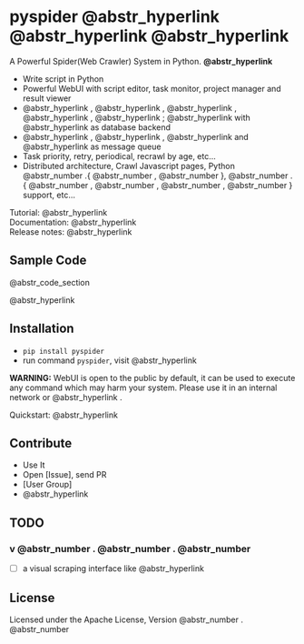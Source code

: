 # pyspider @abstr_hyperlink @abstr_hyperlink @abstr_hyperlink 

A Powerful Spider(Web Crawler) System in Python. **@abstr_hyperlink**

  * Write script in Python
  * Powerful WebUI with script editor, task monitor, project manager and result viewer
  * @abstr_hyperlink , @abstr_hyperlink , @abstr_hyperlink , @abstr_hyperlink , @abstr_hyperlink ; @abstr_hyperlink with @abstr_hyperlink as database backend
  * @abstr_hyperlink , @abstr_hyperlink , @abstr_hyperlink and @abstr_hyperlink as message queue
  * Task priority, retry, periodical, recrawl by age, etc...
  * Distributed architecture, Crawl Javascript pages, Python @abstr_number .{ @abstr_number , @abstr_number }, @abstr_number .{ @abstr_number , @abstr_number , @abstr_number , @abstr_number } support, etc...



Tutorial: @abstr_hyperlink   
Documentation: @abstr_hyperlink   
Release notes: @abstr_hyperlink 

## Sample Code 

@abstr_code_section 

@abstr_hyperlink 

## Installation

  * `pip install pyspider`
  * run command `pyspider`, visit @abstr_hyperlink 



**WARNING:** WebUI is open to the public by default, it can be used to execute any command which may harm your system. Please use it in an internal network or @abstr_hyperlink .

Quickstart: @abstr_hyperlink 

## Contribute

  * Use It
  * Open [Issue], send PR
  * [User Group]
  * @abstr_hyperlink 



## TODO

### v @abstr_number . @abstr_number . @abstr_number

  * [ ] a visual scraping interface like @abstr_hyperlink 



## License

Licensed under the Apache License, Version @abstr_number . @abstr_number 
